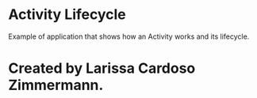 # Activity Lifecycle
Example of application that shows how an Activity works and its lifecycle.

# Created by Larissa Cardoso Zimmermann.
